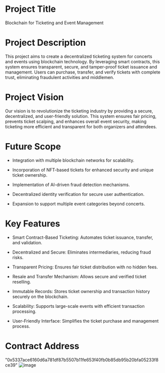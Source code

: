 # Project Title

Blockchain for Ticketing and Event Management

# Project Description

This project aims to create a decentralized ticketing system for concerts and events using blockchain technology. By leveraging smart contracts, this system ensures transparent, secure, and tamper-proof ticket issuance and management. Users can purchase, transfer, and verify tickets with complete trust, eliminating fraudulent activities and middlemen.

# Project Vision

Our vision is to revolutionize the ticketing industry by providing a secure, decentralized, and user-friendly solution. This system ensures fair pricing, prevents ticket scalping, and enhances overall event security, making ticketing more efficient and transparent for both organizers and attendees.

# Future Scope

* Integration with multiple blockchain networks for scalability.

* Incorporation of NFT-based tickets for enhanced security and unique ticket ownership.

* Implementation of AI-driven fraud detection mechanisms.

* Decentralized identity verification for secure user authentication.

* Expansion to support multiple event categories beyond concerts.

# Key Features

* Smart Contract-Based Ticketing: Automates ticket issuance, transfer, and validation.

* Decentralized and Secure: Eliminates intermediaries, reducing fraud risks.

* Transparent Pricing: Ensures fair ticket distribution with no hidden fees.

* Resale and Transfer Mechanism: Allows secure and verified ticket reselling.

* Immutable Records: Stores ticket ownership and transaction history securely on the blockchain.

* Scalability: Supports large-scale events with efficient transaction processing.

* User-Friendly Interface: Simplifies the ticket purchase and management process.

# Contract Address 
"0x5337ace6160d6a781df87b5507b11fe653f40fb0b85db95b20bfa05233f8ce39"
![image](https://github.com/user-attachments/assets/fe5469b4-858f-4aed-8a97-cbb92585e898)

